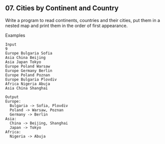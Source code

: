 ## 07. Cities by Continent and Country 

Write a program to read continents, countries and their cities, put them in a nested map and print them in the order of first appearance.

Examples
```
Input	
9
Europe Bulgaria Sofia
Asia China Beijing
Asia Japan Tokyo
Europe Poland Warsaw
Europe Germany Berlin
Europe Poland Poznan
Europe Bulgaria Plovdiv
Africa Nigeria Abuja
Asia China Shanghai	

Output
Europe:
  Bulgaria -> Sofia, Plovdiv
  Poland -> Warsaw, Poznan
  Germany -> Berlin
Asia:
  China -> Beijing, Shanghai
  Japan -> Tokyo
Africa:
  Nigeria -> Abuja
```
